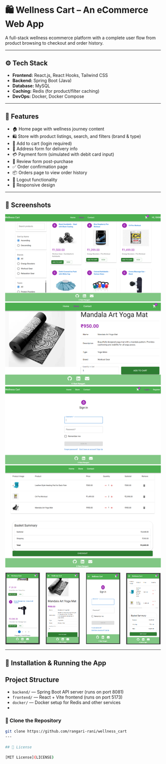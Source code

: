 # 🛍️ Wellness Cart – An eCommerce Web App

A full-stack wellness ecommerce platform with a complete user flow from product browsing to checkout and order history.

---

## ⚙️ Tech Stack

- **Frontend:** React.js, React Hooks, Tailwind CSS  
- **Backend:** Spring Boot (Java)  
- **Database:** MySQL  
- **Caching:** Redis (for product/filter caching)  
- **DevOps:** Docker, Docker Compose  

---

## 🌟 Features

- 🏠 Home page with wellness journey content  
- 🛍️ Store with product listings, search, and filters (brand & type)  
- 🛒 Add to cart (login required)  
- 📍 Address form for delivery info  
- 💳 Payment form (simulated with debit card input)  
- 📝 Review form post-purchase  
- ✅ Order confirmation page  
- 📦 Orders page to view order history  
- 🔐 Logout functionality  
- 📱 Responsive design 

---

## 📸 Screenshots

![Product List Page](https://github.com/rangari-rani/wellness_cart/blob/c06e8de2a29827d2746596f839cc78aa5cd8d29f/screenshots/ProductList.png) 
![Product Page](https://github.com/rangari-rani/wellness_cart/blob/c06e8de2a29827d2746596f839cc78aa5cd8d29f/screenshots/ProductView.png)  
![Login Page](https://github.com/rangari-rani/wellness_cart/blob/c06e8de2a29827d2746596f839cc78aa5cd8d29f/screenshots/Login.png)  
![Order Summary Page](https://github.com/rangari-rani/wellness_cart/blob/c06e8de2a29827d2746596f839cc78aa5cd8d29f/screenshots/OrderSummary.png)  
<p align="center">
  <img src="https://github.com/rangari-rani/wellness_cart/blob/c06e8de2a29827d2746596f839cc78aa5cd8d29f/screenshots/Mobile_ProductList.png" alt="Mobile Product List" width="22%">
  &nbsp;&nbsp;&nbsp;
  <img src="https://github.com/rangari-rani/wellness_cart/blob/c06e8de2a29827d2746596f839cc78aa5cd8d29f/screenshots/Mobile_ProductView.png" alt="Mobile Product View" width="22%">
  &nbsp;&nbsp;&nbsp;
  <img src="https://github.com/rangari-rani/wellness_cart/blob/c06e8de2a29827d2746596f839cc78aa5cd8d29f/screenshots/Mobile_Login.png" alt="Mobile Login" width="22%">
  &nbsp;&nbsp;&nbsp;
  <img src="https://github.com/rangari-rani/wellness_cart/blob/c06e8de2a29827d2746596f839cc78aa5cd8d29f/screenshots/Mobile_Checkout.png" alt="Mobile Checkout" width="22%">
</p>

---

## 🚀 Installation & Running the App
## Project Structure

- `backend/` — Spring Boot API server (runs on port 8081)  
- `frontend/` — React + Vite frontend (runs on port 5173)  
- `docker/` — Docker setup for Redis and other services
- 
### 📁 Clone the Repository

```bash
git clone https://github.com/rangari-rani/wellness_cart
---

## 📜 License

[MIT License](LICENSE)

